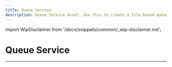 ```yaml
---
title: Queue Service
description: Queue Service Asset. Use this to create a file-based queue.
---
```


import WipDisclaimer from '/docs/snippets/common/_wip-disclaimer.md';

# Queue Service

---

<WipDisclaimer></WipDisclaimer>

